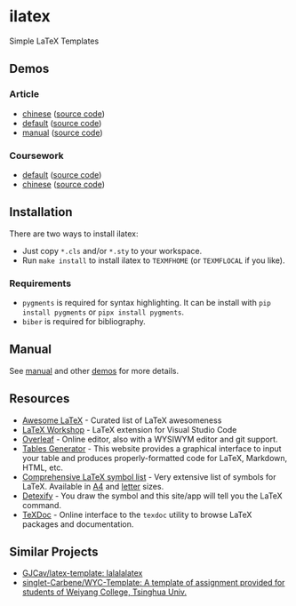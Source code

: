# ilatex

Simple LaTeX Templates

## Demos

### Article

- [chinese](./demo/article/chinese/chinese.pdf) ([source code](https://github.com/liblaf/ilatex/blob/main/demo/article/chinese/chinese.tex))
- [default](./demo/article/default/default.pdf) ([source code](https://github.com/liblaf/ilatex/blob/main/demo/article/default/default.tex))
- [manual](./demo/article/manual/manual.pdf) ([source code](https://github.com/liblaf/ilatex/blob/main/demo/article/manual/manual.tex))

### Coursework

- [default](./demo/work/default/default.pdf) ([source code](https://github.com/liblaf/ilatex/blob/main/demo/work/default/default.tex))
- [chinese](./demo/work/chinese/chinese.pdf) ([source code](https://github.com/liblaf/ilatex/blob/main/demo/work/chinese/chinese.tex))

## Installation

There are two ways to install ilatex:

- Just copy `*.cls` and/or `*.sty` to your workspace.
- Run `make install` to install ilatex to `TEXMFHOME` (or `TEXMFLOCAL` if you like).

### Requirements

- `pygments` is required for syntax highlighting. It can be install with `pip install pygments` or `pipx install pygments`.
- `biber` is required for bibliography.

## Manual

See [manual](./demo/article/manual/manual.pdf) and other [demos](#demos) for more details.

## Resources

- [Awesome LaTeX](https://github.com/egeerardyn/awesome-LaTeX) - Curated list of LaTeX awesomeness
- [LaTeX Workshop](https://github.com/James-Yu/LaTeX-Workshop) - LaTeX extension for Visual Studio Code
- [Overleaf](https://www.overleaf.com) - Online editor, also with a WYSIWYM editor and git support.
- [Tables Generator](https://tablesgenerator.com) - This website provides a graphical interface to input your table and produces properly-formatted code for LaTeX, Markdown, HTML, etc.
- [Comprehensive LaTeX symbol list](https://www.ctan.org/tex-archive/info/symbols/comprehensive/) - Very extensive list of symbols for LaTeX. Available in [A4](https://mirrors.ctan.org/info/symbols/comprehensive/symbols-a4.pdf) and [letter](https://mirrors.ctan.org/info/symbols/comprehensive/symbols-letter.pdf) sizes.
- [Detexify](https://detexify.kirelabs.org/classify.html) - You draw the symbol and this site/app will tell you the LaTeX command.
- [TeXDoc](https://texdoc.org) - Online interface to the `texdoc` utility to browse LaTeX packages and documentation.

## Similar Projects

- [GJCav/latex-template: lalalalatex](https://github.com/GJCav/latex-template)
- [singlet-Carbene/WYC-Template: A template of assignment provided for students of Weiyang College, Tsinghua Univ.](https://github.com/singlet-Carbene/WYC-Template)
